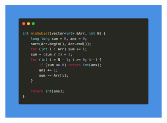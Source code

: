![](https://github.com/archishmanghos/code-images/blob/master/GFG/Smallest-Subset-with-Greater-Sum.png)